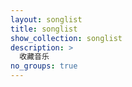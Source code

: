 ```yaml
---
layout: songlist
title: songlist
show_collection: songlist
description: >
  收藏音乐
no_groups: true
---
```

